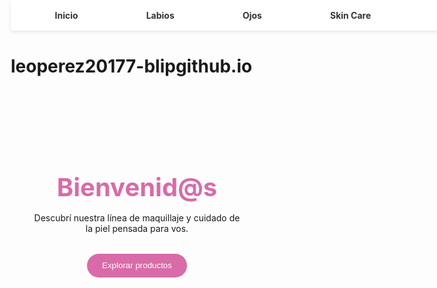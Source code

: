 # leoperez20177-blipgithub.io
<!DOCTYPE html>
<html lang="es">
<head>
  <meta charset="UTF-8">
  <meta name="viewport" content="width=device-width, initial-scale=1.0">
  <title>Emprendimiento de Maquillaje</title>
  <style>
    * {
      margin: 0;
      padding: 0;
      box-sizing: border-box;
      scroll-behavior: smooth;
    }

    body {
      font-family: 'Helvetica Neue', sans-serif;
      background: #fafafa;
      color: #333;
      line-height: 1.6;
    }

    /* Navbar */
    header {
      position: fixed;
      top: 0;
      width: 100%;
      background: white;
      box-shadow: 0 2px 5px rgba(0,0,0,0.1);
      z-index: 1000;
    }

    nav {
      display: flex;
      justify-content: space-around;
      padding: 1rem;
    }

    nav a {
      text-decoration: none;
      color: #333;
      font-weight: bold;
      transition: color 0.3s;
    }

    nav a:hover {
      color: #d86ba8;
    }

    /* Secciones */
    section {
      min-height: 100vh;
      padding: 6rem 2rem 2rem 2rem;
      text-align: center;
    }

    section h1 {
      font-size: 2.5rem;
      margin-bottom: 1rem;
      color: #d86ba8;
    }

    section p {
      max-width: 600px;
      margin: 0 auto 2rem;
    }

    /* Botón */
    .btn {
      padding: 0.7rem 1.5rem;
      border: none;
      background: #d86ba8;
      color: white;
      border-radius: 25px;
      cursor: pointer;
      transition: background 0.3s;
    }

    .btn:hover {
      background: #b45488;
    }

    /* Tarjetas de productos */
    .productos {
      display: grid;
      grid-template-columns: repeat(auto-fit, minmax(250px, 1fr));
      gap: 2rem;
      margin-top: 2rem;
    }

    .card {
      background: white;
      border-radius: 15px;
      box-shadow: 0 2px 10px rgba(0,0,0,0.1);
      overflow: hidden;
      transition: transform 0.3s;
    }

    .card:hover {
      transform: translateY(-5px);
    }

    .card img {
      width: 100%;
      height: 200px;
      object-fit: cover;
    }

    .card h3 {
      margin: 1rem;
      color: #d86ba8;
    }

    .card p {
      margin: 0 1rem 1rem;
      font-size: 0.9rem;
    }

    .card .btn {
      margin: 1rem;
      width: calc(100% - 2rem);
    }

    /* Footer */
    footer {
      text-align: center;
      padding: 2rem;
      background: #fff;
      box-shadow: 0 -2px 5px rgba(0,0,0,0.1);
    }
  </style>
</head>
<body>
  <header>
    <nav>
      <a href="#inicio">Inicio</a>
      <a href="#labios">Labios</a>
      <a href="#ojos">Ojos</a>
      <a href="#skincare">Skin Care</a>
      <a href="#cara">Cara</a>
      <a href="#contacto">Contacto</a>
    </nav>
  </header>

  <!-- Inicio -->
  <section id="inicio">
    <h1>Bienvenid@s</h1>
    <p>Descubrí nuestra línea de maquillaje y cuidado de la piel pensada para vos.</p>
    <button class="btn">Explorar productos</button>
  </section>

  <!-- Labios -->
  <section id="labios">
    <h1>Labios</h1>
    <p>Colores vibrantes y fórmulas hidratantes para resaltar tu sonrisa.</p>
    <div class="productos">
      <div class="card">
        <img src="https://images.unsplash.com/photo-1589998059171-988d887df646" alt="Labial">
        <h3>Labial Mate</h3>
        <p>Acabado intenso y larga duración.</p>
        <button class="btn">Comprar</button>
      </div>
      <div class="card">
        <img src="https://images.unsplash.com/photo-1600185365926-3e4dfc8de5ba" alt="Gloss">
        <h3>Gloss Brillante</h3>
        <p>Un toque de brillo con efecto volumen.</p>
        <button class="btn">Comprar</button>
      </div>
    </div>
  </section>

  <!-- Ojos -->
  <section id="ojos">
    <h1>Ojos</h1>
    <p>Sombras, delineadores y máscaras de pestañas para una mirada cautivadora.</p>
    <div class="productos">
      <div class="card">
        <img src="https://images.unsplash.com/photo-1612101212215-6c8848b6fb0f" alt="Sombras">
        <h3>Paleta de Sombras</h3>
        <p>Colores versátiles para todo tipo de looks.</p>
        <button class="btn">Comprar</button>
      </div>
      <div class="card">
        <img src="https://images.unsplash.com/photo-1620912189860-6ce3dc48d870" alt="Máscara de pestañas">
        <h3>Máscara Voluminizadora</h3>
        <p>Pestañas más largas y definidas.</p>
        <button class="btn">Comprar</button>
      </div>
    </div>
  </section>

  <!-- Skin Care -->
  <section id="skincare">
    <h1>Skin Care</h1>
    <p>Cuidá tu piel con nuestra línea especializada en hidratación y nutrición.</p>
    <div class="productos">
      <div class="card">
        <img src="https://images.unsplash.com/photo-1596755389378-c31d21fd1273" alt="Crema hidratante">
        <h3>Crema Hidratante</h3>
        <p>Nutrición profunda y rápida absorción.</p>
        <button class="btn">Comprar</button>
      </div>
      <div class="card">
        <img src="https://images.unsplash.com/photo-1585238342029-2a46e19d0fda" alt="Serum">
        <h3>Sérum Facial</h3>
        <p>Regeneración y luminosidad para tu piel.</p>
        <button class="btn">Comprar</button>
      </div>
    </div>
  </section>

  <!-- Cara -->
  <section id="cara">
    <h1>Cara</h1>
    <p>Bases, rubores e iluminadores para un acabado perfecto.</p>
    <div class="productos">
      <div class="card">
        <img src="https://images.unsplash.com/photo-1612817159949-1dfdc22f8d64" alt="Base líquida">
        <h3>Base Líquida</h3>
        <p>Cobertura uniforme y natural.</p>
        <button class="btn">Comprar</button>
      </div>
      <div class="card">
        <img src="https://images.unsplash.com/photo-1612817158427-51a4a05a9861" alt="Iluminador">
        <h3>Iluminador</h3>
        <p>Brillo sutil para realzar tu look.</p>
        <button class="btn">Comprar</button>
      </div>
    </div>
  </section>

  <!-- Contacto -->
  <section id="contacto">
    <h1>Contacto</h1>
    <p>¿Querés saber más sobre nuestros productos? ¡Escribinos!</p>
    <button class="btn">Enviar mensaje</button>
  </section>

  <footer>
    <p>© 2025 Emprendimiento de Maquillaje - Todos los derechos reservados</p>
  </footer>
</body>
</html>
